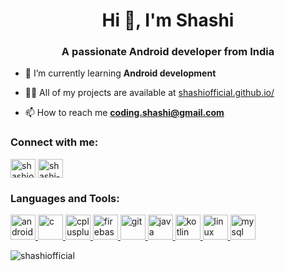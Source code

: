 <h1 align="center">Hi 👋, I'm Shashi</h1>
<h3 align="center">A passionate Android developer from India</h3>

- 🌱 I’m currently learning **Android development**

- 👨‍💻 All of my projects are available at [shashiofficial.github.io/](shashiofficial.github.io/)

- 📫 How to reach me **coding.shashi@gmail.com**

<h3 align="left">Connect with me:</h3>
<p align="left">
<a href="https://dev.to/shashiofficial" target="blank"><img align="center" src="https://cdn.jsdelivr.net/npm/simple-icons@3.0.1/icons/dev-dot-to.svg" alt="shashiofficial" height="30" width="40" /></a>
<a href="https://linkedin.com/in/shashi-kant10" target="blank"><img align="center" src="https://cdn.jsdelivr.net/npm/simple-icons@3.0.1/icons/linkedin.svg" alt="shashi-kant10" height="30" width="40" /></a>
</p>

<h3 align="left">Languages and Tools:</h3>
<p align="left"> <a href="https://developer.android.com" target="_blank"> <img src="https://devicons.github.io/devicon/devicon.git/icons/android/android-original-wordmark.svg" alt="android" width="40" height="40"/> </a> <a href="https://www.cprogramming.com/" target="_blank"> <img src="https://devicons.github.io/devicon/devicon.git/icons/c/c-original.svg" alt="c" width="40" height="40"/> </a> <a href="https://www.w3schools.com/cpp/" target="_blank"> <img src="https://devicons.github.io/devicon/devicon.git/icons/cplusplus/cplusplus-original.svg" alt="cplusplus" width="40" height="40"/> </a> <a href="https://firebase.google.com/" target="_blank"> <img src="https://www.vectorlogo.zone/logos/firebase/firebase-icon.svg" alt="firebase" width="40" height="40"/> </a> <a href="https://git-scm.com/" target="_blank"> <img src="https://www.vectorlogo.zone/logos/git-scm/git-scm-icon.svg" alt="git" width="40" height="40"/> </a> <a href="https://www.java.com" target="_blank"> <img src="https://devicons.github.io/devicon/devicon.git/icons/java/java-original-wordmark.svg" alt="java" width="40" height="40"/> </a> <a href="https://kotlinlang.org" target="_blank"> <img src="https://www.vectorlogo.zone/logos/kotlinlang/kotlinlang-icon.svg" alt="kotlin" width="40" height="40"/> </a> <a href="https://www.linux.org/" target="_blank"> <img src="https://devicons.github.io/devicon/devicon.git/icons/linux/linux-original.svg" alt="linux" width="40" height="40"/> </a> <a href="https://www.mysql.com/" target="_blank"> <img src="https://devicons.github.io/devicon/devicon.git/icons/mysql/mysql-original-wordmark.svg" alt="mysql" width="40" height="40"/> </a> </p>

<p><img align="center" src="https://github-readme-stats.vercel.app/api/top-langs?username=shashiofficial&show_icons=true&locale=en&layout=compact" alt="shashiofficial" /></p>

